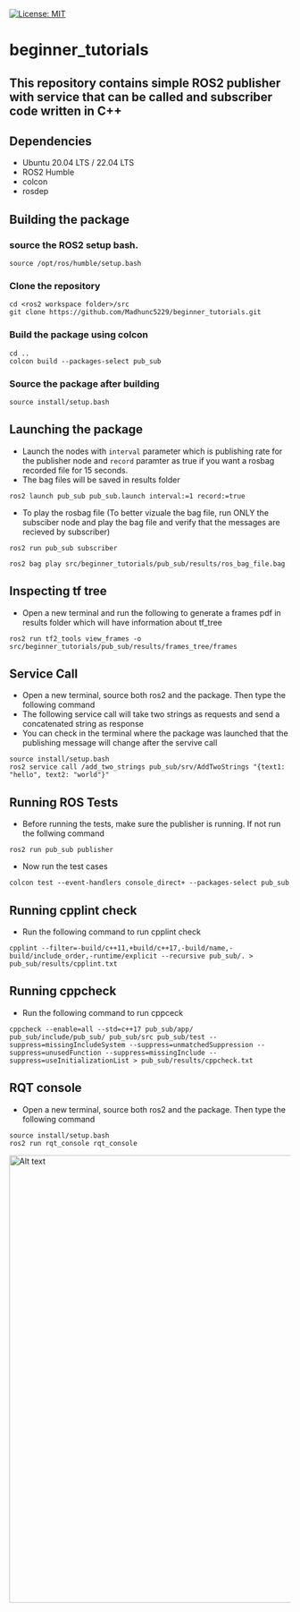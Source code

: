 [![License: MIT](https://img.shields.io/badge/License-MIT-blue.svg)](https://opensource.org/licenses/MIT)
# beginner_tutorials  
## This repository contains simple ROS2 publisher with service that can be called and subscriber code written in C++  

## Dependencies

- Ubuntu 20.04 LTS / 22.04 LTS
- ROS2 Humble
- colcon
- rosdep

## Building the package

### source the ROS2 setup bash.
```
source /opt/ros/humble/setup.bash
```

### Clone the repository
```
cd <ros2 workspace folder>/src
git clone https://github.com/Madhunc5229/beginner_tutorials.git
```


### Build the package using colcon
```
cd ..
colcon build --packages-select pub_sub
```

### Source the package after building
```
source install/setup.bash
```
## Launching the package
- Launch the nodes with `interval` parameter which is publishing rate for the publisher node and `record` paramter as true if you want a rosbag recorded file for 15 seconds.
- The bag files will be saved in results folder
```
ros2 launch pub_sub pub_sub.launch interval:=1 record:=true
```
- To play the rosbag file (To better vizuale the bag file, run ONLY the subsciber node and play the bag file and verify that the messages are recieved by subscriber)
```
ros2 run pub_sub subscriber
```
```
ros2 bag play src/beginner_tutorials/pub_sub/results/ros_bag_file.bag 
```
## Inspecting tf tree
- Open a new terminal and run the following to generate a frames pdf in results folder which will have information about tf_tree
```
ros2 run tf2_tools view_frames -o src/beginner_tutorials/pub_sub/results/frames_tree/frames
```
## Service Call
- Open a new terminal, source both ros2 and the package. Then type the following command
- The following service call will take two strings as requests and send a concatenated string as response
- You can check in the terminal where the package was launched that the publishing message will change after the servive call
```
source install/setup.bash
ros2 service call /add_two_strings pub_sub/srv/AddTwoStrings "{text1: "hello", text2: "world"}"
```

## Running ROS Tests
- Before running the tests, make sure the publisher is running. If not run the follwing command
```
ros2 run pub_sub publisher
```
- Now run the test cases
```
colcon test --event-handlers console_direct+ --packages-select pub_sub
```

## Running cpplint check
- Run the following command to run cpplint check
```
cpplint --filter=-build/c++11,+build/c++17,-build/name,-build/include_order,-runtime/explicit --recursive pub_sub/. > pub_sub/results/cpplint.txt
```

## Running cppcheck 
- Run the following command to run cppceck
```
cppcheck --enable=all --std=c++17 pub_sub/app/ pub_sub/include/pub_sub/ pub_sub/src pub_sub/test --suppress=missingIncludeSystem --suppress=unmatchedSuppression --suppress=unusedFunction --suppress=missingInclude --suppress=useInitializationList > pub_sub/results/cppcheck.txt
```

## RQT console
- Open a new terminal, source both ros2 and the package. Then type the following command
```
source install/setup.bash
ros2 run rqt_console rqt_console
```
<img src="rqt_log_level.png" width="800" alt="Alt text" title="">